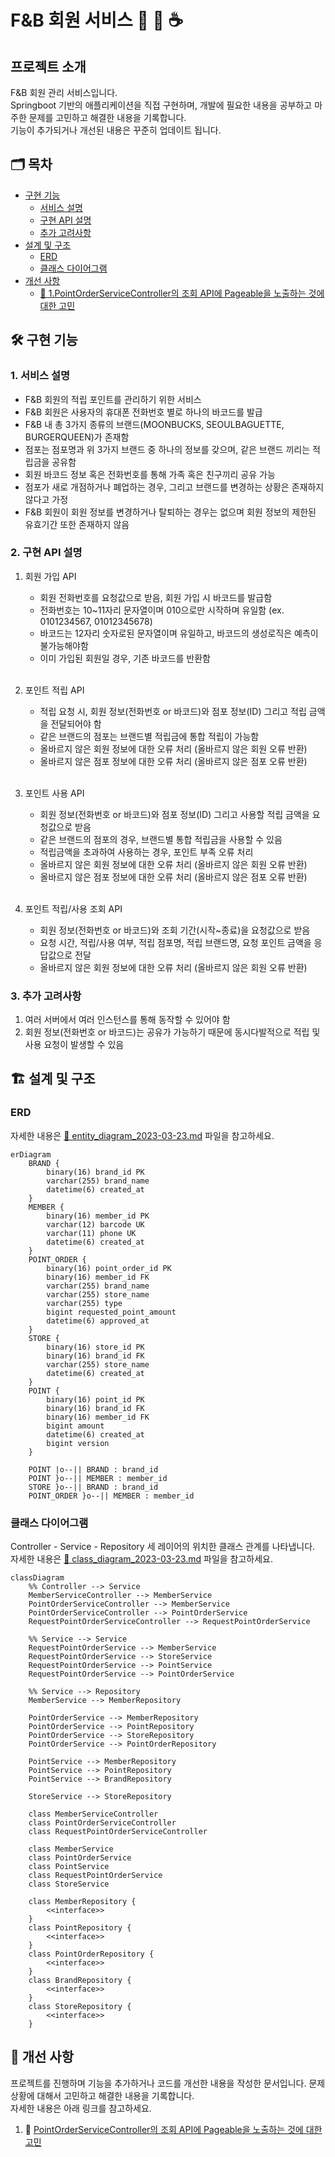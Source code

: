 # F&B 회원 서비스 🍜 🍰 ☕️

## 프로젝트 소개

F&B 회원 관리 서비스입니다.  
Springboot 기반의 애플리케이션을 직접 구현하며, 개발에 필요한 내용을 공부하고 마주한 문제를 고민하고 해결한 내용을 기록합니다.  
기능이 추가되거나 개선된 내용은 꾸준히 업데이트 됩니다.

## 🗂️ 목차
* [구현 기능](#function)
  * [서비스 설명](#serviceinfo)
  * [구현 API 설명](#apiinfo)
  * [추가 고려사항](#considerations)
* [설계 및 구조](#architect)
   * [ERD](#erd)
   * [클래스 다이어그램](#classdiagram)
* [개선 사항](#improvement)
  * [ 🔗 1.PointOrderServiceController의 조회 API에 Pageable을 노출하는 것에 대한 고민](/documents/refactorings/1.PointOrderServiceController의_조회_API에_Pageable을_노출하는_것에_대한_고민.md)

## 🛠️ 구현 기능 <a id="function" />
### 1. 서비스 설명 <a id="serviceinfo" />
* F&B 회원의 적립 포인트를 관리하기 위한 서비스
* F&B 회원은 사용자의 휴대폰 전화번호 별로 하나의 바코드를 발급
* F&B 내 총 3가지 종류의 브랜드(MOONBUCKS, SEOULBAGUETTE, BURGERQUEEN)가 존재함
* 점포는 점포명과 위 3가지 브랜드 중 하나의 정보를 갖으며, 같은 브랜드 끼리는 적립금을 공유함
* 회원 바코드 정보 혹은 전화번호를 통해 가족 혹은 친구끼리 공유 가능
* 점포가 새로 개점하거나 폐업하는 경우, 그리고 브랜드를 변경하는 상황은 존재하지 않다고 가정
* F&B 회원이 회원 정보를 변경하거나 탈퇴하는 경우는 없으며 회원 정보의 제한된 유효기간 또한 존재하지 않음

### 2. 구현 API 설명 <a id="apiinfo" />
1) 회원 가입 API
    * 회원 전화번호를 요청값으로 받음, 회원 가입 시 바코드를 발급함
    * 전화번호는 10~11자리 문자열이며 010으로만 시작하며 유일함 (ex. 0101234567, 01012345678)
    * 바코드는 12자리 숫자로된 문자열이며 유일하고, 바코드의 생성로직은 예측이 불가능해야함
    * 이미 가입된 회원일 경우, 기존 바코드를 반환함

    <br>

2) 포인트 적립 API
    * 적립 요청 시, 회원 정보(전화번호 or 바코드)와 점포 정보(ID) 그리고 적립 금액을 전달되어야 함
    * 같은 브랜드의 점포는 브랜드별 적립금에 통합 적립이 가능함
    * 올바르지 않은 회원 정보에 대한 오류 처리 (올바르지 않은 회원 오류 반환)
    * 올바르지 않은 점포 정보에 대한 오류 처리 (올바르지 않은 점포 오류 반환)

    <br>

3) 포인트 사용 API
    * 회원 정보(전화번호 or 바코드)와 점포 정보(ID) 그리고 사용할 적립 금액을 요청값으로 받음
    * 같은 브랜드의 점포의 경우, 브랜드별 통합 적립금을 사용할 수 있음
    * 적립금액을 초과하여 사용하는 경우, 포인트 부족 오류 처리
    * 올바르지 않은 회원 정보에 대한 오류 처리 (올바르지 않은 회원 오류 반환)
    * 올바르지 않은 점포 정보에 대한 오류 처리 (올바르지 않은 점포 오류 반환)

    <br>

4) 포인트 적립/사용 조회 API
    * 회원 정보(전화번호 or 바코드)와 조회 기간(시작~종료)을 요청값으로 받음
    * 요청 시간, 적립/사용 여부, 적립 점포명, 적립 브랜드명, 요청 포인트 금액을 응답값으로 전달
    * 올바르지 않은 회원 정보에 대한 오류 처리 (올바르지 않은 회원 오류 반환)

### 3. 추가 고려사항 <a id="considerations" />
1. 여러 서버에서 여러 인스턴스를 통해 동작할 수 있어야 함
2. 회원 정보(전화번호 or 바코드)는 공유가 가능하기 때문에 동시다발적으로 적립 및 사용 요청이 발생할 수 있음

## 🏗️ 설계 및 구조 <a id="architect" />
### ERD <a id="erd" />
자세한 내용은 [🔗 entity_diagram_2023-03-23.md](documents/diagrams/entity_diagram_2023-03-23.md) 파일을 참고하세요.
```mermaid
erDiagram
    BRAND {
        binary(16) brand_id PK
        varchar(255) brand_name
        datetime(6) created_at
    }
    MEMBER {
        binary(16) member_id PK
        varchar(12) barcode UK
        varchar(11) phone UK
        datetime(6) created_at
    }
    POINT_ORDER {
        binary(16) point_order_id PK
        binary(16) member_id FK
        varchar(255) brand_name
        varchar(255) store_name
        varchar(255) type
        bigint requested_point_amount
        datetime(6) approved_at
    }
    STORE {
        binary(16) store_id PK
        binary(16) brand_id FK
        varchar(255) store_name
        datetime(6) created_at
    }
    POINT {
        binary(16) point_id PK
        binary(16) brand_id FK
        binary(16) member_id FK
        bigint amount
        datetime(6) created_at
        bigint version
    }

    POINT |o--|| BRAND : brand_id
    POINT }o--|| MEMBER : member_id
    STORE }o--|| BRAND : brand_id
    POINT_ORDER }o--|| MEMBER : member_id
```

### 클래스 다이어그램 <a id="classdiagram" />
Controller - Service - Repository  세 레이어의 위치한 클래스 관계를 나타냅니다.  
자세한 내용은 [🔗 class_diagram_2023-03-23.md](documents/diagrams/class_diagram_2023-03-23.md) 파일을 참고하세요.
```mermaid
classDiagram
    %% Controller --> Service 
    MemberServiceController --> MemberService
    PointOrderServiceController --> MemberService
    PointOrderServiceController --> PointOrderService
    RequestPointOrderServiceController --> RequestPointOrderService

    %% Service --> Service
    RequestPointOrderService --> MemberService
    RequestPointOrderService --> StoreService
    RequestPointOrderService --> PointService
    RequestPointOrderService --> PointOrderService

    %% Service --> Repository
    MemberService --> MemberRepository

    PointOrderService --> MemberRepository
    PointOrderService --> PointRepository
    PointOrderService --> StoreRepository
    PointOrderService --> PointOrderRepository

    PointService --> MemberRepository
    PointService --> PointRepository
    PointService --> BrandRepository

    StoreService --> StoreRepository

    class MemberServiceController
    class PointOrderServiceController
    class RequestPointOrderServiceController

    class MemberService
    class PointOrderService
    class PointService
    class RequestPointOrderService
    class StoreService

    class MemberRepository {
        <<interface>>
    }
    class PointRepository {
        <<interface>>
    }
    class PointOrderRepository {
        <<interface>>
    }
    class BrandRepository {
        <<interface>>
    }
    class StoreRepository {
        <<interface>>
    }
```

## 🚀 개선 사항 <a id="improvement"/>
프로젝트를 진행하며 기능을 추가하거나 코드를 개선한 내용을 작성한 문서입니다. 문제 상황에 대해서 고민하고 해결한 내용을 기록합니다.   
자세한 내용은 아래 링크를 참고하세요.

1. 🔗 [PointOrderServiceController의 조회 API에 Pageable을 노출하는 것에 대한 고민](/documents/refactorings/1.PointOrderServiceController의_조회_API에_Pageable을_노출하는_것에_대한_고민.md)